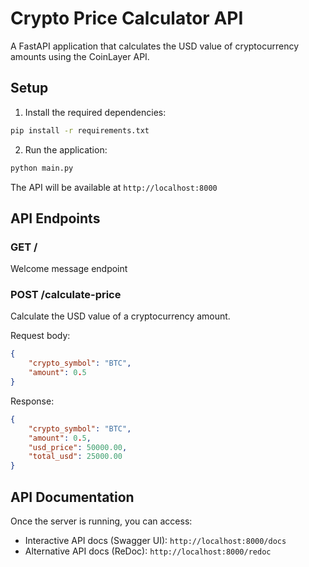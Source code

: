 # Crypto Price Calculator API

A FastAPI application that calculates the USD value of cryptocurrency amounts using the CoinLayer API.

## Setup

1. Install the required dependencies:
```bash
pip install -r requirements.txt
```

2. Run the application:
```bash
python main.py
```

The API will be available at `http://localhost:8000`

## API Endpoints

### GET /
Welcome message endpoint

### POST /calculate-price
Calculate the USD value of a cryptocurrency amount.

Request body:
```json
{
    "crypto_symbol": "BTC",
    "amount": 0.5
}
```

Response:
```json
{
    "crypto_symbol": "BTC",
    "amount": 0.5,
    "usd_price": 50000.00,
    "total_usd": 25000.00
}
```

## API Documentation

Once the server is running, you can access:
- Interactive API docs (Swagger UI): `http://localhost:8000/docs`
- Alternative API docs (ReDoc): `http://localhost:8000/redoc`
